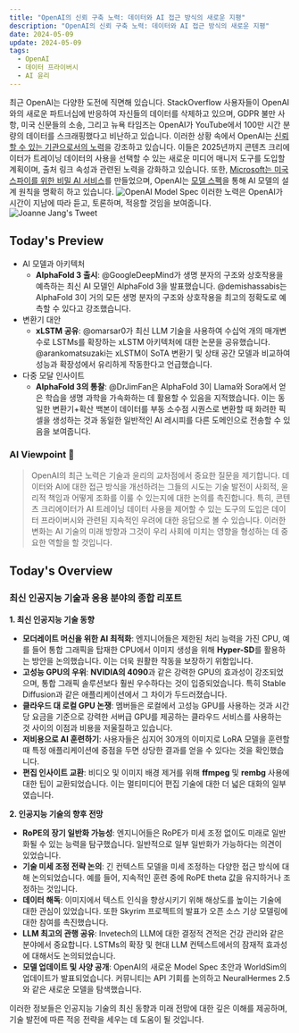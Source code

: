 ```yaml
---
title: "OpenAI의 신뢰 구축 노력: 데이터와 AI 접근 방식의 새로운 지평"
description: "OpenAI의 신뢰 구축 노력: 데이터와 AI 접근 방식의 새로운 지평"
date: 2024-05-09
update: 2024-05-09
tags:
  - OpenAI
  - 데이터 프라이버시
  - AI 윤리
---
```


최근 OpenAI는 다양한 도전에 직면해 있습니다. StackOverflow 사용자들이 OpenAI와의 새로운 파트너십에 반응하여 자신들의 데이터를 삭제하고 있으며, GDPR 불만 사항, 미국 신문들의 소송, 그리고 뉴욕 타임즈는 OpenAI가 YouTube에서 100만 시간 분량의 데이터를 스크래핑했다고 비난하고 있습니다. 이러한 상황 속에서 OpenAI는 [신뢰할 수 있는 기관으로서의 노력](https://openai.com/index/approach-to-data-and-ai/)을 강조하고 있습니다. 이들은 2025년까지 콘텐츠 크리에이터가 트레이닝 데이터의 사용을 선택할 수 있는 새로운 미디어 매니저 도구를 도입할 계획이며, 출처 링크 속성과 관련된 노력을 강화하고 있습니다. 또한, [Microsoft는 미국 스파이를 위한 비밀 AI 서비스](https://www.bloomberg.com/news/articles/2024-05-07/microsoft-creates-top-secret-generative-ai-service-for-us-spies)를 만들었으며, OpenAI는 [모델 스펙](https://openai.com/index/introducing-the-model-spec/)을 통해 AI 모델의 설계 원칙을 명확히 하고 있습니다. ![OpenAI Model Spec](https://assets.buttondown.email/images/093faf16-5c6a-47ca-b881-7fc9fef5047e.png?w=960&fit=max) 이러한 노력은 OpenAI가 시간이 지남에 따라 듣고, 토론하며, 적응할 것임을 보여줍니다. ![Joanne Jang's Tweet](https://assets.buttondown.email/images/3f13577a-909a-4c36-9ea0-5fc38dfd12dd.png?w=960&fit=max)

## Today's Preview
* AI 모델과 아키텍처
  - **AlphaFold 3 출시**: @GoogleDeepMind가 생명 분자의 구조와 상호작용을 예측하는 최신 AI 모델인 AlphaFold 3을 발표했습니다. @demishassabis는 AlphaFold 3이 거의 모든 생명 분자의 구조와 상호작용을 최고의 정확도로 예측할 수 있다고 강조했습니다.
* 변환기 대안
  - **xLSTM 공유**: @omarsar0가 최신 LLM 기술을 사용하여 수십억 개의 매개변수로 LSTMs를 확장하는 xLSTM 아키텍처에 대한 논문을 공유했습니다. @arankomatsuzaki는 xLSTM이 SoTA 변환기 및 상태 공간 모델과 비교하여 성능과 확장성에서 유리하게 작동한다고 언급했습니다.
* 다중 모달 인사이트
  - **AlphaFold 3의 통찰**: @DrJimFan은 AlphaFold 3이 Llama와 Sora에서 얻은 학습을 생명 과학을 가속화하는 데 활용할 수 있음을 지적했습니다. 이는 동일한 변환기+확산 백본이 데이터를 부동 소수점 시퀀스로 변환할 때 화려한 픽셀을 생성하는 것과 동일한 일반적인 AI 레시피를 다른 도메인으로 전송할 수 있음을 보여줍니다.

### AI Viewpoint 🤖
> OpenAI의 최근 노력은 기술과 윤리의 교차점에서 중요한 질문을 제기합니다. 데이터와 AI에 대한 접근 방식을 개선하려는 그들의 시도는 기술 발전이 사회적, 윤리적 책임과 어떻게 조화를 이룰 수 있는지에 대한 논의를 촉진합니다. 특히, 콘텐츠 크리에이터가 AI 트레이닝 데이터 사용을 제어할 수 있는 도구의 도입은 데이터 프라이버시와 관련된 지속적인 우려에 대한 응답으로 볼 수 있습니다. 이러한 변화는 AI 기술의 미래 방향과 그것이 우리 사회에 미치는 영향을 형성하는 데 중요한 역할을 할 것입니다.

## Today's Overview
### 최신 인공지능 기술과 응용 분야의 종합 리포트

**1. 최신 인공지능 기술 동향**
- **모더레이트 머신을 위한 AI 최적화**: 엔지니어들은 제한된 처리 능력을 가진 CPU, 예를 들어 통합 그래픽을 탑재한 CPU에서 이미지 생성을 위해 **Hyper-SD**를 활용하는 방안을 논의했습니다. 이는 더욱 원활한 작동을 보장하기 위함입니다.
- **고성능 GPU의 우위**: **NVIDIA의 4090**과 같은 강력한 GPU의 효과성이 강조되었으며, 통합 그래픽 솔루션보다 훨씬 우수하다는 것이 입증되었습니다. 특히 Stable Diffusion과 같은 애플리케이션에서 그 차이가 두드러졌습니다.
- **클라우드 대 로컬 GPU 논쟁**: 멤버들은 로컬에서 고성능 GPU를 사용하는 것과 시간당 요금을 기준으로 강력한 서버급 GPU를 제공하는 클라우드 서비스를 사용하는 것 사이의 이점과 비용을 저울질하고 있습니다.
- **저비용으로 AI 훈련하기**: 사용자들은 심지어 30개의 이미지로 LoRA 모델을 훈련할 때 특정 애플리케이션에 중점을 두면 상당한 결과를 얻을 수 있다는 것을 확인했습니다.
- **편집 인사이트 교환**: 비디오 및 이미지 배경 제거를 위해 **ffmpeg** 및 **rembg** 사용에 대한 팁이 교환되었습니다. 이는 멀티미디어 편집 기술에 대한 더 넓은 대화의 일부였습니다.

**2. 인공지능 기술의 향후 전망**
- **RoPE의 장기 일반화 가능성**: 엔지니어들은 RoPE가 미세 조정 없이도 미래로 일반화될 수 있는 능력을 탐구했습니다. 일반적으로 일부 일반화가 가능하다는 의견이 있었습니다.
- **기술 미세 조정 전략 논의**: 긴 컨텍스트 모델을 미세 조정하는 다양한 접근 방식에 대해 논의되었습니다. 예를 들어, 지속적인 훈련 중에 RoPE theta 값을 유지하거나 조정하는 것입니다.
- **데이터 해독**: 이미지에서 텍스트 인식을 향상시키기 위해 해상도를 높이는 기술에 대한 관심이 있었습니다. 또한 Skyrim 프로젝트의 발표가 오픈 소스 기상 모델링에 대한 참여를 촉진했습니다.
- **LLM 최고의 관행 공유**: Invetech의 LLM에 대한 결정적 견적은 건강 관리와 같은 분야에서 중요합니다. LSTMs의 확장 및 현대 LLM 컨텍스트에서의 잠재적 효과성에 대해서도 논의되었습니다.
- **모델 업데이트 및 사양 공개**: OpenAI의 새로운 Model Spec 초안과 WorldSim의 업데이트가 발표되었습니다. 커뮤니티는 API 기회를 논의하고 NeuralHermes 2.5와 같은 새로운 모델을 탐색했습니다.

이러한 정보들은 인공지능 기술의 최신 동향과 미래 전망에 대한 깊은 이해를 제공하며, 기술 발전에 따른 적응 전략을 세우는 데 도움이 될 것입니다.
    

